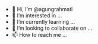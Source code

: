 - 👋 Hi, I’m @agungrahmatl
- 👀 I’m interested in ...
- 🌱 I’m currently learning ...
- 💞️ I’m looking to collaborate on ...
- 📫 How to reach me ...

<!---
agungrahmatl/agungrahmatl is a ✨ special ✨ repository because its `README.md` (this file) appears on your GitHub profile.
You can click the Preview link to take a look at your changes.
--->

